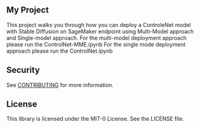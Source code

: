 ## My Project

This project walks you through how you can deploy a ControleNet model with Stable Diffusion on SageMaker endpoint using Multi-Model approach and Single-model approach. 
For the multi-model deployment approach please run the ControlNet-MME.ipynb
For the single mode deployment approach please run the ControlNet.ipynb

## Security

See [CONTRIBUTING](CONTRIBUTING.md#security-issue-notifications) for more information.

## License

This library is licensed under the MIT-0 License. See the LICENSE file.

